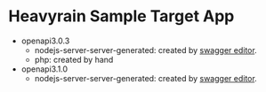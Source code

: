 # Heavyrain Sample Target App

- openapi3.0.3
    - nodejs-server-server-generated: created by [swagger editor](https://editor-next.swagger.io/).
    - php: created by hand
- openapi3.1.0
    - nodejs-server-server-generated: created by [swagger editor](https://editor-next.swagger.io/).
